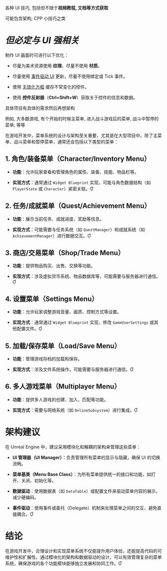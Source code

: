 各种 UI 技巧, 包括但不限于**视频教程, 文档等方式获取**

可能包含架构, CPP 小技巧之类

# ***但必定与 UI 强相关***

制作 UI 画面时可进行以下优化：

- 尽量为美术资源使用 **纹理**，尽量不使用 **材质**。
    
- 尽量使用 [事件驱动 UI](https://dev.epicgames.com/documentation/zh-cn/unreal-engine/driving-ui-updates-with-events-in-unreal-engine) 更新，尽量不使用绑定或 Tick 事件。
    
- 使用 [无效化方框](https://dev.epicgames.com/documentation/zh-cn/unreal-engine/using-the-invalidation-box-for-umg-in-unreal-engine) 缓存不常变化的控件。
    
- 使用 **控件反射器**（**Ctrl+Shift+W**）获取关于控件的信息和数据。

具体项目有具体的需求然后再想架构

例如, 大多数游戏, 有个开始的时候主菜单, 进入战斗游戏后的菜单, 战斗中暂停的菜单, 等等

在游戏开发中，菜单系统的设计与架构至关重要，尤其是在大型项目中。除了主菜单、战斗菜单和暂停菜单，通常还会包括以下类型的菜单：

## 1. **角色/装备菜单（Character/Inventory Menu）**

- **功能**：允许玩家查看和管理角色的属性、装备、技能、物品栏等。
    
- **实现方式**：通常通过 `Widget Blueprint` 实现，可能与角色数据结构（如 `PlayerState` 或 `Character`）紧密关联。

## 2. **任务/成就菜单（Quest/Achievement Menu）**

- **功能**：展示当前任务、成就进度、奖励等信息。
    
- **实现方式**：可能需要与任务系统（如 `QuestManager`）和成就系统（如 `AchievementManager`）进行数据交互。

## 3. **商店/交易菜单（Shop/Trade Menu）**

- **功能**：提供物品购买、出售、交换等功能。
    
- **实现方式**：涉及虚拟货币系统、物品数据库等，可能需要与服务器进行通信。

## 4. **设置菜单（Settings Menu）**

- **功能**：允许玩家调整游戏音量、画质、控制方式等设置。
    
- **实现方式**：通常通过 `Widget Blueprint` 实现，修改 `GameUserSettings` 或其他配置文件。

## 5. **加载/保存菜单（Load/Save Menu）**

- **功能**：管理游戏存档的加载和保存。
    
- **实现方式**：涉及文件系统操作，可能需要与服务器进行通信。

## 6. **多人游戏菜单（Multiplayer Menu）**

- **功能**：提供多人游戏的创建、加入、匹配等功能。
    
- **实现方式**：需要与网络系统（如 `OnlineSubsystem`）进行集成。

# 架构建议

在 Unreal Engine 中，建议采用模块化和解耦的架构来管理这些菜单：

- **UI 管理器（UI Manager）**：负责管理所有菜单的显示与隐藏，确保 UI 的切换流畅。
    
- **菜单基类（Menu Base Class）**：为所有菜单提供统一的接口和功能，如打开、关闭、初始化等。
    
- **数据驱动**：使用数据表（如 `DataTable`）或配置文件来驱动菜单内容的展示，减少硬编码。
    
- **事件驱动**：使用事件或委托（Delegate）机制来处理菜单之间的交互，避免直接耦合。

# 结论

在游戏开发中，合理设计和实现菜单系统不仅能提升用户体验，还能提高代码的可维护性和扩展性。通过模块化的架构和数据驱动的设计，可以有效管理复杂的菜单系统，确保游戏的各个功能模块能够独立发展和协同工作。
